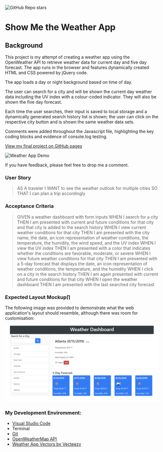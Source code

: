 ![GitHub Repo stars](https://img.shields.io/github/stars/rubybassi?style=social)

# Show Me the Weather App

## Background

This project is my attempt of creating a weather app using the OpenWeather API to retrieve weather data for current day and five day forecast. The app runs in the browser and features dynamically created HTML and CSS powered by jQuery code. 

The app loads a day or night background based on time of day.

The user can search for a city and will be shown the current day weather data including the UV index with a colour-coded indicator. They will also be shown the five day forecast. 

Each time the user searches, their input is saved to local storage and a dynamically generated search history list is shown; the user can click on the respective city button and is shown the same weather data sets.

Comments were added throughout the Javascript file, highlighting the key coding blocks and evidence of console.log testing. 

[View my final project on GitHub pages](https://rubybassi.github.io/show-me-the-weather-app/)

![Weather App Demo](https://user-images.githubusercontent.com/25780327/97254649-bd50ed80-1806-11eb-8590-854a36df436f.gif)


If you have feedback, please feel free to drop me a comment.

### User Story

> AS A traveler
> I WANT to see the weather outlook for multiple cities
> SO THAT I can plan a trip accordingly


### Acceptance Criteria

> GIVEN a weather dashboard with form inputs
> WHEN I search for a city
> THEN I am presented with current and future conditions for that city and that city is added to the search history
> WHEN I view current weather conditions for that city
> THEN I am presented with the city name, the date, an icon representation of weather conditions, the temperature, the humidity, the wind speed, and the UV index
> WHEN I view the UV index
> THEN I am presented with a color that indicates whether the conditions are favorable, moderate, or severe
> WHEN I view future weather conditions for that city
> THEN I am presented with a 5-day forecast that displays the date, an icon representation of weather conditions, the temperature, and the humidity
> WHEN I click on a city in the search history
> THEN I am again presented with current and future conditions for that city
> WHEN I open the weather dashboard
> THEN I am presented with the last searched city forecast


### Expected Layout Mockup∏

The following image was provided to demonstrate what the web application's layout should resemble, although there was room for customisation:

![My Responsive Random Password Generator](assets/demo-mockup.png)

### My Development Enviromment:
* [Visual Studio Code](https://code.visualstudio.com/)
* Terminal
* [Git](https://git-scm.com/book/en/v2/Getting-Started-Installing-Git)
* [OpenWeatherMap API](https://openweathermap.org/api)
* [Weather App Vectors by Vecteezy](https://www.vecteezy.com/free-vector/weather-app)

